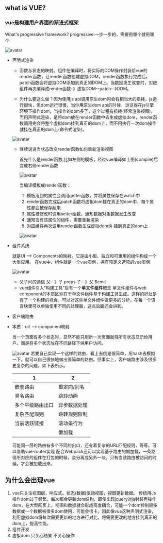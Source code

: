 ## what is VUE?
### vue是构建用户界面的渐进式框架
  What's progressive framework?
  progressive:一步一步的，需要用哪个就用哪个
  
  ![avatar](https://raw.githubusercontent.com/jcqiao/myBlog/gh-pages/images/declareRender.jpg)
  
  - 声明式渲染
  
    * 函数与状态的映射。组件在编译时，将实际的DOM操作封装给vue的render函数，让render函数创建虚拟DOM，render函数执行完成后，patch函数会将虚拟DOM添加到真正的DOM上。当数据发生改变时，对应组件再次编译成render函数-》虚拟DOM--patch--》DOM。
    
    * 为什么要这么做？因为使用js api调用原生dom时会有相当大的损耗，js运行很快，但dom运行很慢，当你用原生dom api的时候，浏览器在js引擎环境下操作dom，当操作的dom多了，这个过程有损耗(经常渲染视图)。而用声明式渲染，是将dom放在render函数中去生成虚拟dom，render函数调用完会将整个虚拟dom挂到真正的dom上，而不用执行一次dom操作就挂在真正的dom上(命令式渲染)。
    
    ![avatar](https://raw.githubusercontent.com/jcqiao/myBlog/gh-pages/images/declareRender2.png)
    
    * 继续说说当状态改变render函数如何重新渲染视图
    
      首先什么是render函数:比如左侧的模板，经过vue编译如上图(compile)后变成右侧render函数
      
      ![avatar](https://raw.githubusercontent.com/jcqiao/myBlog/gh-pages/images/renderFn.png)
      
      当编译模板成render函数：
      1. 模板用到的属性会调用getter函数，并将属性保存在watch中
      2. render函数完成后patch函数将虚拟dom挂在真正的dom中，每个属性都会被保存起来
      3. 属性被修改时调用setter函数，通知数据对象数据发生改变
      4. 通知含有该属性的组件，需要重新渲染
      5. 对应组件再次调用render函数生成虚拟dom树 挂到真正的dom上
      
      ![avatar](https://raw.githubusercontent.com/jcqiao/myBlog/gh-pages/images/traceSystem.jpg)
      
  - 组件系统
    
    就是UI --> Components的映射。它是由小型、独立和可重用的组件构成一个大型应用。
    在vue中，组件就是一个vue实例，拥有预定义选项的vue实例
    
    ![avatar](https://raw.githubusercontent.com/jcqiao/myBlog/gh-pages/images/UIComponent.png)
    
    * 父子间的通信
      父--》子 props 子--》父 $emit
    * vue组件引入“构建工具”后有一个**单文件组件**概念
      单文件组件与web component的本质区别在于单文件组件基于构建工具生成。这样的好处是有了一个构建的机会，可以对这些单文件组件做更多的分析，在每一个语言块里可以单独使用不同的处理器，这点后面还会讲到。
 
  - 客户端路由

  * 本质：url --> component映射
    
    当一个页面有多个状态时，显然不能只刷新一次页面就将所有状态显示给用户。而是将多个状态放在不同路径下供用户访问。
    
    ![avatar](https://raw.githubusercontent.com/jcqiao/myBlog/gh-pages/images/router.png)
    若要自己实现一个这样的路由，看上去倒是很简单，用hash去模拟一下，就可以自己很快地做出很简单的路由。但事实上，客户端路由涉及很多更复杂的问题，如下表所示。 
    
    | 1 | 2 |
    |  ----  | ----  |
    | 嵌套路由 | 重定向/别名 | 
    | 具名路由 | 跳转动画 |
    | 多个平级路由出口 | 异步数据处理 |
    | 复杂匹配规则 | 跳转规则限制 |
    | 当前活跃链接 | 滚动条行为 |
    | | 懒加载 |  
    
    可能同一层的路由有多个不同的出口，还有着复杂的URL匹配规则，等等。可以借助vue-router实现
    配合Webpack还可以实现基于路由的懒加载，一条路径所对应的组件在打包的时候，会分离成另外一块，只有当该路由被访问的时候，才会被加载出来。
    
## 为什么会出现vue
  
  1. vue只关注视图层，响应式。状态(数据)驱动视图，视图更新数据。
    传统用Js操作dom过于频繁，每次都会更新dom结构，即使出现jquery对js封装再操作dom，在大型网页上，视图和数据就会形成高度耦合，可能一个dom控制很多数据或一个数据被很多dom使用，可能会很卡。因此像vue这种声明式渲染，利用虚拟dom将每次需要更新的地方进行对比，将需要更改的地方挂到真正的dom上，提高性能。
  2. 组件开发
  3. 虚拟dom 
    只关心结果 不关心操作

    
